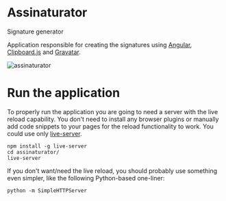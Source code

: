 Assinaturator
==============
Signature generator

Application responsible for creating the signatures using [Angular](https://angularjs.org/), [Clipboard.js](https://clipboardjs.com/) and [Gravatar](https://en.gravatar.com/).

![assinaturator](http://i.imgur.com/V056KYV.gif)

Run the application
=====================
To properly run the application you are going to need a server with the live reload capability.
You don't need to install any browser plugins or manually add code snippets to your pages for the reload functionality to work. You could use only [live-server](https://github.com/tapio/live-server).

```
npm install -g live-server
cd assinaturator/
live-server
```

If you don't want/need the live reload, you should probably use something even simpler, like the following Python-based one-liner:

```
python -m SimpleHTTPServer
```

